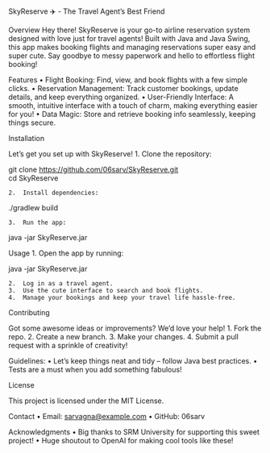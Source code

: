 

SkyReserve ✈️ - The Travel Agent’s Best Friend

Overview
Hey there! SkyReserve is your go-to airline reservation system designed with love just for travel agents! 
Built with Java and Java Swing, this app makes booking flights and managing reservations super easy and super cute. 
Say goodbye to messy paperwork and hello to effortless flight booking!

Features
	•	Flight Booking: Find, view, and book flights with a few simple clicks.
	•	Reservation Management: Track customer bookings, update details, and keep everything organized.
	•	User-Friendly Interface: A smooth, intuitive interface with a touch of charm, making everything easier for you!
	•	Data Magic: Store and retrieve booking info seamlessly, keeping things secure.

Installation

Let’s get you set up with SkyReserve!
	1.	Clone the repository:

git clone https://github.com/06sarv/SkyReserve.git  
cd SkyReserve  


	2.	Install dependencies:

./gradlew build  


	3.	Run the app:

java -jar SkyReserve.jar  



Usage
	1.	Open the app by running:

java -jar SkyReserve.jar  


	2.	Log in as a travel agent.
	3.	Use the cute interface to search and book flights.
	4.	Manage your bookings and keep your travel life hassle-free.

Contributing

Got some awesome ideas or improvements? We’d love your help!
	1.	Fork the repo.
	2.	Create a new branch.
	3.	Make your changes.
	4.	Submit a pull request with a sprinkle of creativity!

Guidelines:
	•	Let’s keep things neat and tidy – follow Java best practices.
	•	Tests are a must when you add something fabulous!

License

This project is licensed under the MIT License.

Contact
	•	Email: sarvagna@example.com
	•	GitHub: 06sarv

Acknowledgments
	•	Big thanks to SRM University for supporting this sweet project!
	•	Huge shoutout to OpenAI for making cool tools like these!
